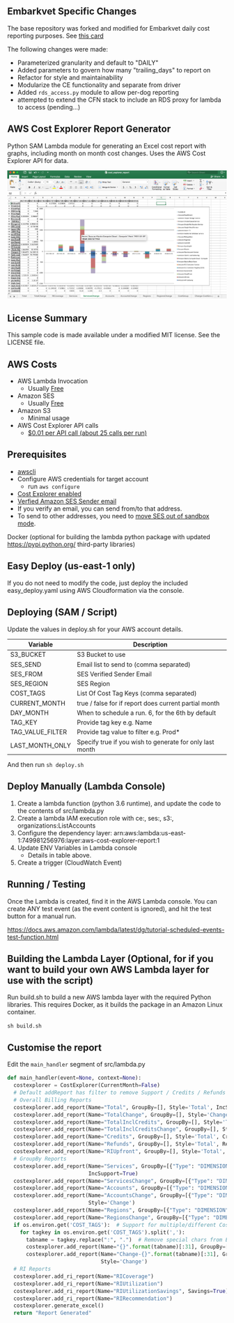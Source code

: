 ## Embarkvet Specific Changes

The base repository was forked and modified for Embarkvet daily cost reporting purposes. 
See [this card](https://trello.com/c/i7EkTIS5/1970-automated-cost-explorer-alerts-emails)

The following changes were made:

* Parameterized granularity and default to "DAILY"
* Added parameters to govern how many "trailing_days" to report on
* Refactor for style and maintainability
* Modularize the CE functionality and separate from driver
* Added `rds_access.py` module to allow per-dog reporting
* attempted to extend the CFN stack to include an RDS proxy for lambda to access (pending...)


## AWS Cost Explorer Report Generator

Python SAM Lambda module for generating an Excel cost report with graphs, including month on month cost changes. Uses the AWS Cost Explorer API for data.

![screenshot](https://github.com/aws-samples/aws-cost-explorer-report/blob/master/screenshot.png)

## License Summary

This sample code is made available under a modified MIT license. See the LICENSE file.

## AWS Costs

* AWS Lambda Invocation 
  * Usually [Free](https://aws.amazon.com/free/)  
* Amazon SES 
  * Usually [Free](https://aws.amazon.com/free/)
* Amazon S3
  * Minimal usage
* AWS Cost Explorer API calls   
  * [$0.01 per API call (about 25 calls per run)](https://aws.amazon.com/aws-cost-management/pricing/)

## Prerequisites

* [awscli](https://aws.amazon.com/cli)
* Configure AWS credentials for target account
  * run `aws configure` 
* [Cost Explorer enabled](https://docs.aws.amazon.com/awsaccountbilling/latest/aboutv2/cost-explorer-signup.html)
* [Verfied Amazon SES Sender email](https://docs.aws.amazon.com/ses/latest/DeveloperGuide/verify-email-addresses.html)
* If you verify an email, you can send from/to that address.
* To send to other addresses, you need to [move SES out of sandbox mode](https://docs.aws.amazon.com/ses/latest/DeveloperGuide/request-production-access.html).  
 
Docker (optional for building the lambda python package with updated https://pypi.python.org/ third-party libraries)

## Easy Deploy (us-east-1 only)
If you do not need to modify the code, just deploy the included easy_deploy.yaml using AWS Cloudformation via the console.

## Deploying (SAM / Script)
Update the values in deploy.sh for your AWS account details.  

  | Variable      | Description                                            |
  | ------------- | ------------------------------------------------------ |
  | S3_BUCKET     | S3 Bucket to use                                       |
  | SES_SEND      | Email list to send to (comma separated)                |
  | SES_FROM      | SES Verified Sender Email                              |
  | SES_REGION    | SES Region                                             |
  | COST_TAGS     | List Of Cost Tag Keys (comma separated)                |
  | CURRENT_MONTH | true / false for if report does current partial month  |
  | DAY_MONTH     | When to schedule a run. 6, for the 6th by default      |
  | TAG_KEY       | Provide tag key e.g. Name                              |
  | TAG_VALUE_FILTER       | Provide tag value to filter e.g. Prod*        |
  | LAST_MONTH_ONLY         | Specify true if you wish to generate for only last month  |

And then run `sh deploy.sh`

## Deploy Manually (Lambda Console)

1. Create a lambda function (python 3.6 runtime), and update the code to the contents of src/lambda.py
2. Create a lambda IAM execution role with ce:, ses:, s3:, organizations:ListAccounts
3. Configure the dependency layer: arn:aws:lambda:us-east-1:749981256976:layer:aws-cost-explorer-report:1
4. Update ENV Variables in Lambda console
   * Details in table above. 
5. Create a trigger (CloudWatch Event)

## Running / Testing

Once the Lambda is created, find it in the AWS Lambda console.
You can create ANY test event (as the event content is ignored), and hit the test button for a manual run.

https://docs.aws.amazon.com/lambda/latest/dg/tutorial-scheduled-events-test-function.html

## Building the Lambda Layer (Optional, for if you want to build your own AWS Lambda layer for use with the script)
Run build.sh to build a new AWS lambda layer with the required Python libraries.
This requires Docker, as it builds the package in an Amazon Linux container.

`sh build.sh`

## Customise the report
Edit the `main_handler` segment of src/lambda.py

```python
def main_handler(event=None, context=None):
  costexplorer = CostExplorer(CurrentMonth=False)
  # Default addReport has filter to remove Support / Credits / Refunds / UpfrontRI
  # Overall Billing Reports
  costexplorer.add_report(Name="Total", GroupBy=[], Style='Total', IncSupport=True)
  costexplorer.add_report(Name="TotalChange", GroupBy=[], Style='Change')
  costexplorer.add_report(Name="TotalInclCredits", GroupBy=[], Style='Total', NoCredits=False, IncSupport=True)
  costexplorer.add_report(Name="TotalInclCreditsChange", GroupBy=[], Style='Change', NoCredits=False)
  costexplorer.add_report(Name="Credits", GroupBy=[], Style='Total', CreditsOnly=True)
  costexplorer.add_report(Name="Refunds", GroupBy=[], Style='Total', RefundOnly=True)
  costexplorer.add_report(Name="RIUpfront", GroupBy=[], Style='Total', UpfrontOnly=True)
  # GroupBy Reports
  costexplorer.add_report(Name="Services", GroupBy=[{"Type": "DIMENSION", "Key": "SERVICE"}], Style='Total',
                          IncSupport=True)
  costexplorer.add_report(Name="ServicesChange", GroupBy=[{"Type": "DIMENSION", "Key": "SERVICE"}], Style='Change')
  costexplorer.add_report(Name="Accounts", GroupBy=[{"Type": "DIMENSION", "Key": "LINKED_ACCOUNT"}], Style='Total')
  costexplorer.add_report(Name="AccountsChange", GroupBy=[{"Type": "DIMENSION", "Key": "LINKED_ACCOUNT"}],
                          Style='Change')
  costexplorer.add_report(Name="Regions", GroupBy=[{"Type": "DIMENSION", "Key": "REGION"}], Style='Total')
  costexplorer.add_report(Name="RegionsChange", GroupBy=[{"Type": "DIMENSION", "Key": "REGION"}], Style='Change')
  if os.environ.get('COST_TAGS'):  # Support for multiple/different Cost Allocation tags
    for tagkey in os.environ.get('COST_TAGS').split(','):
      tabname = tagkey.replace(":", ".")  # Remove special chars from Excel tabname
      costexplorer.add_report(Name="{}".format(tabname)[:31], GroupBy=[{"Type": "TAG", "Key": tagkey}], Style='Total')
      costexplorer.add_report(Name="Change-{}".format(tabname)[:31], GroupBy=[{"Type": "TAG", "Key": tagkey}],
                              Style='Change')
  # RI Reports
  costexplorer.add_ri_report(Name="RICoverage")
  costexplorer.add_ri_report(Name="RIUtilization")
  costexplorer.add_ri_report(Name="RIUtilizationSavings", Savings=True)
  costexplorer.add_ri_report(Name="RIRecommendation")
  costexplorer.generate_excel()
  return "Report Generated"
```
